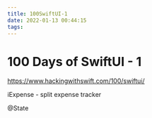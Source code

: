 ```yaml
---
title: 100SwiftUI-1
date: 2022-01-13 00:44:15
tags:
---
```


# 100 Days of SwiftUI - 1

https://www.hackingwithswift.com/100/swiftui/

iExpense - split expense tracker

@State

